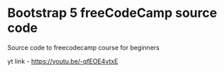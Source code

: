 # Bootstrap 5 freeCodeCamp source code
Source code to freecodecamp course for beginners

yt link - https://youtu.be/-qfEOE4vtxE
